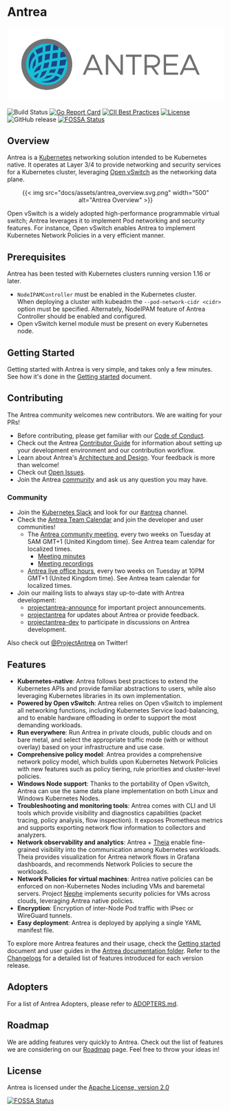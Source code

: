 # Antrea

![Antrea Logo](docs/assets/logo/antrea_logo.svg)

![Build Status](https://github.com/antrea-io/antrea/workflows/Go/badge.svg?branch=main)
[![Go Report Card](https://goreportcard.com/badge/antrea.io/antrea)](https://goreportcard.com/report/antrea.io/antrea)
[![CII Best Practices](https://bestpractices.coreinfrastructure.org/projects/4173/badge)](https://bestpractices.coreinfrastructure.org/projects/4173)
[![License](https://img.shields.io/badge/License-Apache%202.0-blue.svg)](https://opensource.org/licenses/Apache-2.0)
![GitHub release](https://img.shields.io/github/v/release/antrea-io/antrea?display_name=tag&sort=semver)
[![FOSSA Status](https://app.fossa.com/api/projects/git%2Bgithub.com%2Fantrea-io%2Fantrea.svg?type=shield)](https://app.fossa.com/projects/git%2Bgithub.com%2Fantrea-io%2Fantrea?ref=badge_shield)

## Overview

Antrea is a [Kubernetes](https://kubernetes.io) networking solution intended
to be Kubernetes native. It operates at Layer 3/4 to provide networking and
security services for a Kubernetes cluster, leveraging
[Open vSwitch](https://www.openvswitch.org/) as the networking data plane.

<p align="center">
{{< img src="docs/assets/antrea_overview.svg.png" width="500" alt="Antrea Overview" >}}
</p>

Open vSwitch is a widely adopted high-performance programmable virtual
switch; Antrea leverages it to implement Pod networking and security features.
For instance, Open vSwitch enables Antrea to implement Kubernetes
Network Policies in a very efficient manner.

## Prerequisites

Antrea has been tested with Kubernetes clusters running version 1.16 or later.

* `NodeIPAMController` must be enabled in the Kubernetes cluster.\
  When deploying a cluster with kubeadm the `--pod-network-cidr <cidr>`
  option must be specified.
  Alternately, NodeIPAM feature of Antrea Controller should be enabled and
  configured.
* Open vSwitch kernel module must be present on every Kubernetes node.

## Getting Started

Getting started with Antrea is very simple, and takes only a few minutes.
See how it's done in the [Getting started](docs/getting-started.md) document.

## Contributing

The Antrea community welcomes new contributors. We are waiting for your PRs!

* Before contributing, please get familiar with our
[Code of Conduct](CODE_OF_CONDUCT.md).
* Check out the Antrea [Contributor Guide](CONTRIBUTING.md) for information
about setting up your development environment and our contribution workflow.
* Learn about Antrea's [Architecture and Design](docs/design/architecture.md).
Your feedback is more than welcome!
* Check out [Open Issues](https://github.com/antrea-io/antrea/issues).
* Join the Antrea [community](#community) and ask us any question you may have.

### Community

* Join the [Kubernetes Slack](http://slack.k8s.io/) and look for our
[#antrea](https://kubernetes.slack.com/messages/CR2J23M0X) channel.
* Check the [Antrea Team Calendar](https://calendar.google.com/calendar/embed?src=uuillgmcb1cu3rmv7r7jrhcrco%40group.calendar.google.com)
  and join the developer and user communities!
  + The [Antrea community meeting](https://VMware.zoom.us/j/823654111?pwd=MEV6blNtUUtqallVSkVFSGZtQ1kwUT09),
every two weeks on Tuesday at 5AM GMT+1 (United Kingdom time). See Antrea team calendar for localized times.
    - [Meeting minutes](https://github.com/antrea-io/antrea/wiki/Community-Meetings)
    - [Meeting recordings](https://www.youtube.com/playlist?list=PLuzde2hYeDBdw0BuQCYbYqxzoJYY1hfwv)
  + [Antrea live office hours](https://antrea.io/live),
every two weeks on Tuesday at 10PM GMT+1 (United Kingdom time). See Antrea team calendar for localized times.
* Join our mailing lists to always stay up-to-date with Antrea development:
  + [projectantrea-announce](https://groups.google.com/forum/#!forum/projectantrea-announce)
for important project announcements.
  + [projectantrea](https://groups.google.com/forum/#!forum/projectantrea)
for updates about Antrea or provide feedback.
  + [projectantrea-dev](https://groups.google.com/forum/#!forum/projectantrea-dev)
to participate in discussions on Antrea development.

Also check out [@ProjectAntrea](https://twitter.com/ProjectAntrea) on Twitter!

## Features

* **Kubernetes-native**: Antrea follows best practices to extend the Kubernetes
  APIs and provide familiar abstractions to users, while also leveraging
  Kubernetes libraries in its own implementation.
* **Powered by Open vSwitch**: Antrea relies on Open vSwitch to implement all
  networking functions, including Kubernetes Service load-balancing, and to
  enable hardware offloading in order to support the most demanding workloads.
* **Run everywhere**: Run Antrea in private clouds, public clouds and on bare
  metal, and select the appropriate traffic mode (with or without overlay) based
  on your infrastructure and use case.
* **Comprehensive policy model**: Antrea provides a comprehensive network policy
  model, which builds upon Kubernetes Network Policies with new features such as
  policy tiering, rule priorities and cluster-level policies.
* **Windows Node support**: Thanks to the portability of Open vSwitch, Antrea
  can use the same data plane implementation on both Linux and Windows
  Kubernetes Nodes.
* **Troubleshooting and monitoring tools**: Antrea comes with CLI and UI tools
  which provide visibility and diagnostics capabilities (packet tracing, policy
  analysis, flow inspection). It exposes Prometheus metrics and supports
  exporting network flow information to collectors and analyzers.
* **Network observability and analytics**: Antrea + [Theia](https://github.com/antrea-io/theia)
  enable fine-grained visibility into the communication among Kubernetes
  workloads. Theia provides visualization for Antrea network flows in Grafana
  dashboards, and recommends Network Policies to secure the workloads.
* **Network Policies for virtual machines**: Antrea native policies can be
  enforced on non-Kubernetes Nodes including VMs and baremetal servers. Project
  [Nephe](https://github.com/antrea-io/nephe) implements security policies for
  VMs across clouds, leveraging Antrea native policies.
* **Encryption**: Encryption of inter-Node Pod traffic with IPsec or WireGuard
  tunnels.
* **Easy deployment**: Antrea is deployed by applying a single YAML manifest
  file.

To explore more Antrea features and their usage, check the [Getting started](docs/getting-started.md#features)
document and user guides in the [Antrea documentation folder](docs/). Refer to
the [Changelogs](https://github.com/antrea-io/antrea/blob/v1.13.2/CHANGELOG/README.md) for a detailed list of features
introduced for each version release.

## Adopters

For a list of Antrea Adopters, please refer to [ADOPTERS.md](ADOPTERS.md).

## Roadmap

We are adding features very quickly to Antrea. Check out the list of features we
are considering on our [Roadmap](ROADMAP.md) page. Feel free to throw your ideas
in!

## License

Antrea is licensed under the [Apache License, version 2.0](https://github.com/antrea-io/antrea/blob/v1.13.2/LICENSE)

[![FOSSA Status](https://app.fossa.com/api/projects/git%2Bgithub.com%2Fantrea-io%2Fantrea.svg?type=large)](https://app.fossa.com/projects/git%2Bgithub.com%2Fantrea-io%2Fantrea?ref=badge_large)

